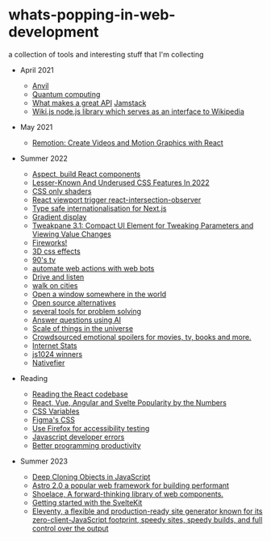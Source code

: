 # whats-popping-in-web-development

a collection of tools and interesting stuff that I'm collecting

- April 2021

  - [Anvil](https://anvil.works/)
  - [Quantum computing](https://stackoverflow.blog/2021/02/23/quantum-computing-qiskit-quibit-circuit-interference-ibm/)
  - [What makes a great API](https://stackoverflow.blog/2021/02/16/podcast-313-what-makes-for-a-great-api/) [Jamstack](https://jamstack.org/)
  - [Wiki.js node.js library which serves as an interface to Wikipedia](https://github.com/dijs/wiki)

- May 2021
  - [Remotion: Create Videos and Motion Graphics with React](https://javascriptweekly.com/link/103112/2266cf1114)


- Summer 2022
  - [Aspect, build React components](https://aspect.app/project/-N88U-jmQ1F5LkuEZjEe)
  - [Lesser-Known And Underused CSS Features In 2022](https://www.smashingmagazine.com/2022/05/lesser-known-underused-css-features-2022/)
  - [CSS only shaders](https://robbowen.digital/wrote-about/css-blend-mode-shaders/)
  - [React viewport trigger react-intersection-observer](https://github.com/thebuilder/react-intersection-observer)
  - [Type safe internationalisation for Next.js](https://github.com/QuiiBz/next-international)
  - [Gradient display](https://www.gradientos.app/)
  - [Tweakpane 3.1: Compact UI Element for Tweaking Parameters and Viewing Value Changes](https://cocopon.github.io/tweakpane/)
  - [Fireworks!](https://fireworks.js.org/)
  - [3D css effects](https://atroposjs.com/)
  - [90's tv](https://my90stv.com/#uZeR--vr_sc)
  - [automate web actions with web bots](https://axiom.ai/)
  - [Drive and listen](https://drivenlisten.com/#)
  - [walk on cities](https://citywalks.live/)
  - [Open a window somewhere in the world](https://www.window-swap.com/Window)
  - [Open source alternatives](https://www.opensourcealternative.to/)
  - [several tools for problem solving](https://tinywow.com/)
  - [Answer questions using AI](https://www.wolframalpha.com/)
  - [Scale of things in the universe](https://www.htwins.net/scale2/)
  - [Crowdsourced emotional spoilers for movies, tv, books and more.](https://www.doesthedogdie.com/)
  - [Internet Stats](https://www.internetlivestats.com/)
  - [js1024 winners](https://js1024.fun/results/2022)
  - [Nativefier](https://github.com/nativefier/nativefier)
  
- Reading
  - [Reading the React codebase](https://alexkondov.com/readint-source-code-react/)
  - [React, Vue, Angular and Svelte Popularity by the Numbers](https://gist.github.com/tkrotoff/b1caa4c3a185629299ec234d2314e190)
  - [CSS Variables](https://www.youtube.com/watch?v=ZuZizqDF4q8)
  - [Figma's CSS](https://ishadeed.com/article/figma-css/)
  - [Use Firefox for accessibility testing](https://www.a11yproject.com/posts/using-firefox-for-accessibility-testing/)
  - [Javascript developer errors](https://www.toptal.com/javascript/10-most-common-javascript-mistakes)
  - [Better programming productivity](https://dev.to/chainguns/better-programming-productivity-techniques-and-attitude-19n)
  
- Summer 2023
  - [Deep Cloning Objects in JavaScript](https://www.builder.io/blog/structured-clone)
  - [Astro 2.0  a popular web framework for building performant](https://astro.build/blog/astro-2/)
  - [Shoelace, A forward-thinking library of web components.](https://shoelace.style/getting-started/usage)
  - [Getting started with the SvelteKit](https://css-tricks.com/getting-started-with-sveltekit/)
  - [Eleventy, a flexible and production-ready site generator known for its zero-client-JavaScript footprint, speedy sites, speedy builds, and full control over the output ](https://www.11ty.dev/blog/eleventy-v2-beta/)
